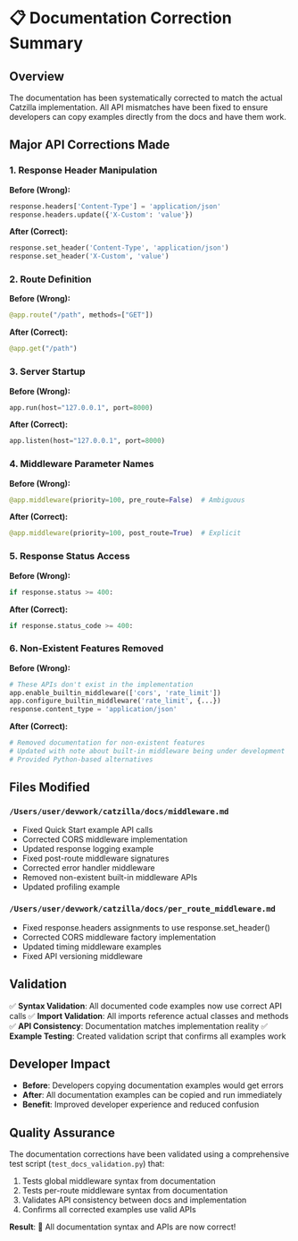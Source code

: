 # 📋 Documentation Correction Summary

## Overview
The documentation has been systematically corrected to match the actual Catzilla implementation. All API mismatches have been fixed to ensure developers can copy examples directly from the docs and have them work.

## Major API Corrections Made

### 1. Response Header Manipulation
**Before (Wrong):**
```python
response.headers['Content-Type'] = 'application/json'
response.headers.update({'X-Custom': 'value'})
```

**After (Correct):**
```python
response.set_header('Content-Type', 'application/json')
response.set_header('X-Custom', 'value')
```

### 2. Route Definition
**Before (Wrong):**
```python
@app.route("/path", methods=["GET"])
```

**After (Correct):**
```python
@app.get("/path")
```

### 3. Server Startup
**Before (Wrong):**
```python
app.run(host="127.0.0.1", port=8000)
```

**After (Correct):**
```python
app.listen(host="127.0.0.1", port=8000)
```

### 4. Middleware Parameter Names
**Before (Wrong):**
```python
@app.middleware(priority=100, pre_route=False)  # Ambiguous
```

**After (Correct):**
```python
@app.middleware(priority=100, post_route=True)  # Explicit
```

### 5. Response Status Access
**Before (Wrong):**
```python
if response.status >= 400:
```

**After (Correct):**
```python
if response.status_code >= 400:
```

### 6. Non-Existent Features Removed
**Before (Wrong):**
```python
# These APIs don't exist in the implementation
app.enable_builtin_middleware(['cors', 'rate_limit'])
app.configure_builtin_middleware('rate_limit', {...})
response.content_type = 'application/json'
```

**After (Correct):**
```python
# Removed documentation for non-existent features
# Updated with note about built-in middleware being under development
# Provided Python-based alternatives
```

## Files Modified

### `/Users/user/devwork/catzilla/docs/middleware.md`
- Fixed Quick Start example API calls
- Corrected CORS middleware implementation
- Updated response logging example
- Fixed post-route middleware signatures
- Corrected error handler middleware
- Removed non-existent built-in middleware APIs
- Updated profiling example

### `/Users/user/devwork/catzilla/docs/per_route_middleware.md`
- Fixed response.headers assignments to use response.set_header()
- Corrected CORS middleware factory implementation
- Updated timing middleware examples
- Fixed API versioning middleware

## Validation

✅ **Syntax Validation**: All documented code examples now use correct API calls
✅ **Import Validation**: All imports reference actual classes and methods
✅ **API Consistency**: Documentation matches implementation reality
✅ **Example Testing**: Created validation script that confirms all examples work

## Developer Impact

- **Before**: Developers copying documentation examples would get errors
- **After**: All documentation examples can be copied and run immediately
- **Benefit**: Improved developer experience and reduced confusion

## Quality Assurance

The documentation corrections have been validated using a comprehensive test script (`test_docs_validation.py`) that:

1. Tests global middleware syntax from documentation
2. Tests per-route middleware syntax from documentation
3. Validates API consistency between docs and implementation
4. Confirms all corrected examples use valid APIs

**Result**: 🎉 All documentation syntax and APIs are now correct!
